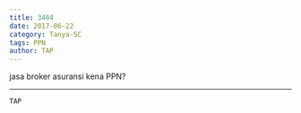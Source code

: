 ```yaml
---
title: 3484
date: 2017-06-22
category: Tanya-SC
tags: PPN
author: TAP
---
```


jasa broker asuransi kena PPN?

---



`TAP`
